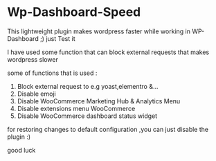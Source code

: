 # Wp-Dashboard-Speed
This lightweight plugin makes wordpress faster while working in WP-Dashboard ;) just Test it

I have used some function that can block external requests that makes wordpress slower

some of functions that is used :

1. Block external request to e.g yoast,elementro &...
2. Disable emoji
3. Disable WooCommerce Marketing Hub & Analytics Menu
4. Disable extensions menu WooCommerce
5. Disable WooCommerce dashboard status widget

for restoring changes to default configuration ,you can just disable the plugin :)

good luck
